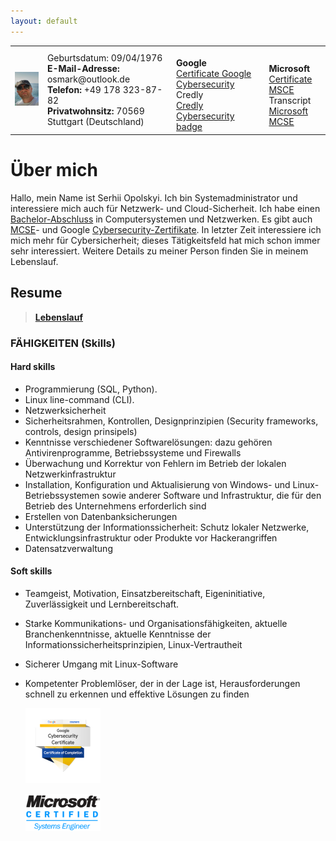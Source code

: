 ```yaml
---
layout: default
---
```

<Html>
   <table><tr>
     <td><img src="https://github.com/serjhubs/Resume/blob/main/_includes/SO.jpeg?raw=true" width="115" heihgt="125"></td>
      <td> Geburtsdatum: 09/04/1976
       <br><strong>E-Mail-Adresse:</strong> osmark@outlook.de
        <br><strong>Telefon:</strong> +49 178 323-87-82
         <br><strong>Privatwohnsitz:</strong> 70569 Stuttgart (Deutschland)
      </td>
      <td>
          <br><strong>Google</strong>
         <br><a href="https://drive.google.com/file/d/1V3JxWsoC7uWKMBJ9DZIbsNHsLgCcs3Vd/view?usp=sharing" target = "_blank">Certificate Google Cybersecurity</a>
        <br> Credly
          <br><a href="https://www.credly.com/badges/31d821ea-8c1b-4400-b222-442f3488fbfc/public_url" target = "_blank">Credly Cybersecurity badge</a>
       </td>
       <td>
          <br><strong>Microsoft</strong>
          <br><a href="https://drive.google.com/file/d/1XaFzqDOUPJDuX-mlFcLUu3WlmLEuJ7yM/view?usp=sharing" target = "_blank">Certificate MSCE</a>
         <br>Transcript
          <br><a href="https://learn.microsoft.com/en-us/users/serhiiopolskyi/transcript/d9mnkakjy3g5e86" target = "_blank">Microsoft MCSE</a>
      </td>
    </tr>
   </table>
</Html>

# **Über mich**

Hallo, mein Name ist Serhii Opolskyi. Ich bin Systemadministrator und interessiere mich auch für Netzwerk- und Cloud-Sicherheit. Ich habe einen [Bachelor-Abschluss](https://drive.google.com/file/d/1NR9-3Gcd8vty_FcaedLcgWorY8zXD0Hw/view?usp=sharing) in Computersystemen und Netzwerken. Es gibt auch [MCSE](https://drive.google.com/file/d/1_MBMY01oDYAAGzxl1yUzZwO7PQMuP292/view?usp=sharing)- und Google [Cybersecurity-Zertifikate](https://www.coursera.org/account/accomplishments/professional-cert/2D5Z6MH5Q7NM). In letzter Zeit interessiere ich mich mehr für Cybersicherheit; dieses Tätigkeitsfeld hat mich schon immer sehr interessiert. Weitere Details zu meiner Person finden Sie in meinem Lebenslauf.

## Resume
>
> **[Lebenslauf](https://europa.eu/europass/eportfolio/screen/share/56bfdd51-7387-4bab-9628-ac92dcb63d89?lang=en)**
>

### FÄHIGKEITEN (Skills)
#### Hard skills

*   Programmierung (SQL, Python).
*   Linux line-command (CLI).  
*   Netzwerksicherheit
*   Sicherheitsrahmen, Kontrollen, Designprinzipien (Security frameworks, controls, design prinsipels)
*   Kenntnisse verschiedener Softwarelösungen: dazu gehören Antivirenprogramme, Betriebssysteme und Firewalls
*   Überwachung und Korrektur von Fehlern im Betrieb der lokalen Netzwerkinfrastruktur
*   Installation, Konfiguration und Aktualisierung von Windows- und Linux-Betriebssystemen sowie anderer Software
    und Infrastruktur, die für den Betrieb des Unternehmens erforderlich sind
*   Erstellen von Datenbanksicherungen
*   Unterstützung der Informationssicherheit: Schutz lokaler Netzwerke, Entwicklungsinfrastruktur oder Produkte vor
    Hackerangriffen
*   Datensatzverwaltung

#### Soft skills

*   Teamgeist, Motivation, Einsatzbereitschaft, Eigeninitiative, Zuverlässigkeit und Lernbereitschaft.
*   Starke Kommunikations- und Organisationsfähigkeiten, aktuelle Branchenkenntnisse, aktuelle Kenntnisse der
    Informationssicherheitsprinzipien, Linux-Vertrautheit
*   Sicherer Umgang mit Linux-Software
*   Kompetenter Problemlöser, der in der Lage ist, Herausforderungen schnell zu erkennen und effektive Lösungen
    zu finden
    
    ![Octocat](https://github.com/serjhubs/Resume/blob/main/google-cybersecurity-certificate_120.png?raw=true)

    ![Octocat](https://github.com/serjhubs/Resume/blob/main/MCSE2.png?raw=true)







   
  
    















      
